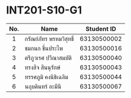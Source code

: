# INT201-S10-G1

| No. | Name              | Student ID   |
|:---:|-------------------|--------------|
|  1  | กรัณย์ภัทร พรหมวิสุทธิ์    | 63130500002  |
|  2  | ชมกนก ชื่นประไพ  | 63130500016  |
|  3  | ตรีภูวเรศ ปวีณาสมบัติ   | 63130500040 |
|  4  | ทรงสิจ สินนุรักษ์     | 63130500043 |
|  5  | ทรรศภูมิ คงนิธิเฉลิม     | 63130500044 |
|  6  | นฤบดินทร์ อะมีนี     | 63130500067 |

